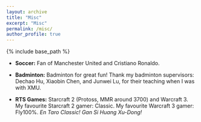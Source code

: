 ```yaml
---
layout: archive
title: "Misc"
excerpt: "Misc"
permalink: /misc/
author_profile: true
---
```

{% include base_path %}

* <b>Soccer:</b>
Fan of Manchester United and Cristiano Ronaldo.

* <b>Badminton:</b>
Badminton for great fun! Thank my badminton supervisors: Dechao Hu, Xiaobin Chen, and Junwei Lu, for their teaching when I was with XMU.

* <b>RTS Games:</b>
Starcraft 2 (Protoss, MMR around 3700) and Warcraft 3. My favourite Starcraft 2 gamer: Classic. My favourite Warcraft 3 gamer: Fly100%. <i>En Taro Classic! Gan Si Huang Xu-Dong!</i>
